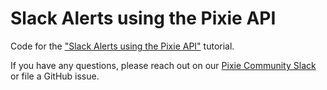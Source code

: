 # Slack Alerts using the Pixie API

Code for the ["Slack Alerts using the Pixie API"](https://docs.px.dev/tutorials/integrations/slackbot-alert/) tutorial.

If you have any questions, please reach out on our [Pixie Community Slack](https://slackin.px.dev/) or file a GitHub issue.
